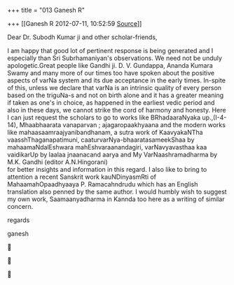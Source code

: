 +++
title = "013 Ganesh R"

+++
[[Ganesh R	2012-07-11, 10:52:59 [Source](https://groups.google.com/g/bvparishat/c/mC_p4qfuA1Q)]]



Dear Dr. Subodh Kumar ji and other scholar-friends,  
  
I am happy that good lot of pertinent response is being generated and I especially than Sri Subrhamaniyan's observations. We need not be unduly apologetic.Great people like Gandhi ji. D. V. Gundappa, Ananda Kumara Swamy and many more of our times too have spoken about the positive aspects of varNa system and its due acceptance in the early times. In-spite of this, unless we declare that varNa is an intrinsic quality of every person based on the triguNa-s and not on birth alone and it has a greater meaning if taken as one's in choice, as happened in the earliest vedic period and also in these days, we cannot strike the cord of harmony and honesty. Here I can just request the scholars to go to works like BRhadaaraNyaka up.,(I-4-14), Mhaabhaarata vanaparvan ; ajagaropaakhyaana and the modern works like mahaasaamraajyanibandhanam, a sutra work of KaavyakaNTha vaasshThaganapatimuni, caaturvarNya-bhaaratasameekShaa by mahaamaNdalEshwara mahEshvaraanandagiri, varNavyavasthaa kaa vaidikarUp by laalaa jnaanacand aarya and My VarNaashramadharma by M.K. Gandhi (editor A.N.Hingorani)  
for better insights and information in this regard. I also like to bring to attention a recent Sanskrit work kauNDinyasmRti of MahaamahOpaadhyaaya P. Ramacahndrudu which has an English translation also penned by the same author. I would humbly wish to suggest my own work, Saamaanyadharma in Kannda too here as a writing of similar concern.  
  
regards  
  
  
ganesh  
  







